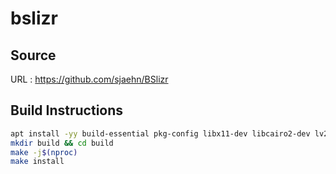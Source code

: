 # bslizr

## Source
URL : https://github.com/sjaehn/BSlizr

## Build Instructions
```sh
apt install -yy build-essential pkg-config libx11-dev libcairo2-dev lv2-dev
mkdir build && cd build
make -j$(nproc)
make install
```
